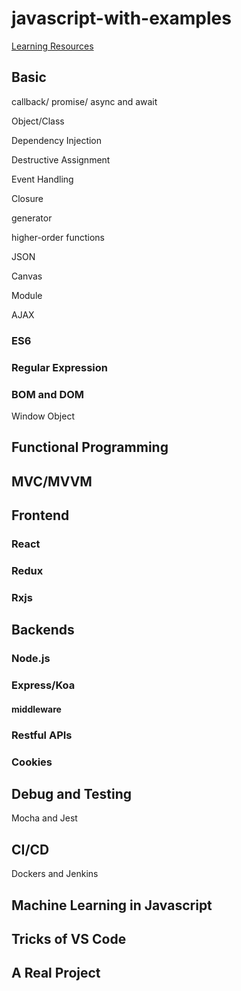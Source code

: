 # javascript-with-examples

[Learning Resources](Learning_resources.md)

## Basic

callback/ promise/ async and await

Object/Class

Dependency Injection

Destructive Assignment

Event Handling

Closure

generator

higher-order functions

JSON

Canvas

Module

AJAX

### ES6

### Regular Expression

### BOM and DOM

Window Object

## Functional Programming


## MVC/MVVM

## Frontend

### React

### Redux

### Rxjs



## Backends

### Node.js

### Express/Koa

#### middleware

### Restful APIs

### Cookies


## Debug and Testing

Mocha and Jest

## CI/CD

Dockers and Jenkins

## Machine Learning in Javascript


## Tricks of VS Code



## A Real Project

